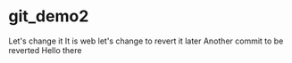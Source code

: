# git_demo2
Let's change it
It is web
let's change to revert it later
Another commit to be reverted
Hello there
